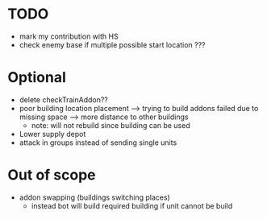 # TODO


- mark my contribution with HS
- check enemy base if multiple possible start location ???

# Optional

- delete checkTrainAddon??
- poor building location placement --> trying to build addons failed due to missing space --> more distance to other buildings
    - note: will not rebuild since building can be used
- Lower supply depot
- attack in groups instead of sending single units

# Out of scope

- addon swapping (buildings switching places)
  - instead bot will build required building if unit cannot be build

